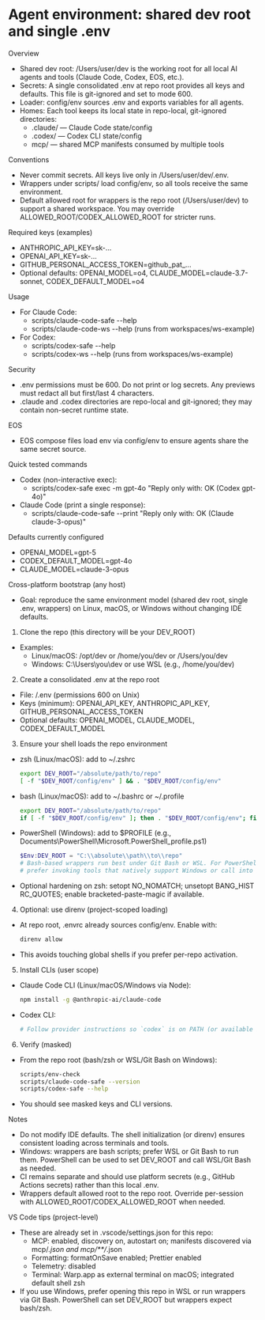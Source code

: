 # Agent environment: shared dev root and single .env

Overview
- Shared dev root: /Users/user/dev is the working root for all local AI agents and tools (Claude Code, Codex, EOS, etc.).
- Secrets: A single consolidated .env at repo root provides all keys and defaults. This file is git-ignored and set to mode 600.
- Loader: config/env sources .env and exports variables for all agents.
- Homes: Each tool keeps its local state in repo-local, git-ignored directories:
  - .claude/ — Claude Code state/config
  - .codex/ — Codex CLI state/config
  - mcp/ — shared MCP manifests consumed by multiple tools

Conventions
- Never commit secrets. All keys live only in /Users/user/dev/.env.
- Wrappers under scripts/ load config/env, so all tools receive the same environment.
- Default allowed root for wrappers is the repo root (/Users/user/dev) to support a shared workspace. You may override ALLOWED_ROOT/CODEX_ALLOWED_ROOT for stricter runs.

Required keys (examples)
- ANTHROPIC_API_KEY=sk-...
- OPENAI_API_KEY=sk-...
- GITHUB_PERSONAL_ACCESS_TOKEN=github_pat_...
- Optional defaults: OPENAI_MODEL=o4, CLAUDE_MODEL=claude-3.7-sonnet, CODEX_DEFAULT_MODEL=o4

Usage
- For Claude Code:
  - scripts/claude-code-safe --help
  - scripts/claude-code-ws --help (runs from workspaces/ws-example)
- For Codex:
  - scripts/codex-safe --help
  - scripts/codex-ws --help (runs from workspaces/ws-example)

Security
- .env permissions must be 600. Do not print or log secrets. Any previews must redact all but first/last 4 characters.
- .claude and .codex directories are repo-local and git-ignored; they may contain non-secret runtime state.

EOS
- EOS compose files load env via config/env to ensure agents share the same secret source.

Quick tested commands
- Codex (non-interactive exec):
  - scripts/codex-safe exec -m gpt-4o "Reply only with: OK (Codex gpt-4o)"
- Claude Code (print a single response):
  - scripts/claude-code-safe --print "Reply only with: OK (Claude claude-3-opus)"

Defaults currently configured
- OPENAI_MODEL=gpt-5
- CODEX_DEFAULT_MODEL=gpt-4o
- CLAUDE_MODEL=claude-3-opus

Cross-platform bootstrap (any host)
- Goal: reproduce the same environment model (shared dev root, single .env, wrappers) on Linux, macOS, or Windows without changing IDE defaults.

1) Clone the repo (this directory will be your DEV_ROOT)
- Examples:
  - Linux/macOS: /opt/dev or /home/you/dev or /Users/you/dev
  - Windows: C:\\Users\\you\\dev or use WSL (e.g., /home/you/dev)

2) Create a consolidated .env at the repo root
- File: <repo>/.env (permissions 600 on Unix)
- Keys (minimum): OPENAI_API_KEY, ANTHROPIC_API_KEY, GITHUB_PERSONAL_ACCESS_TOKEN
- Optional defaults: OPENAI_MODEL, CLAUDE_MODEL, CODEX_DEFAULT_MODEL

3) Ensure your shell loads the repo environment
- zsh (Linux/macOS): add to ~/.zshrc
  ```bash path=null start=null
  export DEV_ROOT="/absolute/path/to/repo"
  [ -f "$DEV_ROOT/config/env" ] && . "$DEV_ROOT/config/env"
  ```
- bash (Linux/macOS): add to ~/.bashrc or ~/.profile
  ```bash path=null start=null
  export DEV_ROOT="/absolute/path/to/repo"
  if [ -f "$DEV_ROOT/config/env" ]; then . "$DEV_ROOT/config/env"; fi
  ```
- PowerShell (Windows): add to $PROFILE (e.g., Documents\PowerShell\Microsoft.PowerShell_profile.ps1)
  ```powershell path=null start=null
  $Env:DEV_ROOT = "C:\\absolute\\path\\to\\repo"
  # Bash-based wrappers run best under Git Bash or WSL. For PowerShell-only workflows,
  # prefer invoking tools that natively support Windows or call into WSL/Git Bash.
  ```
- Optional hardening on zsh: setopt NO_NOMATCH; unsetopt BANG_HIST RC_QUOTES; enable bracketed-paste-magic if available.

4) Optional: use direnv (project-scoped loading)
- At repo root, .envrc already sources config/env. Enable with:
  ```bash path=null start=null
  direnv allow
  ```
- This avoids touching global shells if you prefer per-repo activation.

5) Install CLIs (user scope)
- Claude Code CLI (Linux/macOS/Windows via Node):
  ```bash path=null start=null
  npm install -g @anthropic-ai/claude-code
  ```
- Codex CLI:
  ```bash path=null start=null
  # Follow provider instructions so `codex` is on PATH (or available in WSL/Git Bash on Windows)
  ```

6) Verify (masked)
- From the repo root (bash/zsh or WSL/Git Bash on Windows):
  ```bash path=null start=null
  scripts/env-check
  scripts/claude-code-safe --version
  scripts/codex-safe --help
  ```
- You should see masked keys and CLI versions.

Notes
- Do not modify IDE defaults. The shell initialization (or direnv) ensures consistent loading across terminals and tools.
- Windows: wrappers are bash scripts; prefer WSL or Git Bash to run them. PowerShell can be used to set DEV_ROOT and call WSL/Git Bash as needed.
- CI remains separate and should use platform secrets (e.g., GitHub Actions secrets) rather than this local .env.
- Wrappers default allowed root to the repo root. Override per-session with ALLOWED_ROOT/CODEX_ALLOWED_ROOT when needed.

VS Code tips (project-level)
- These are already set in .vscode/settings.json for this repo:
  - MCP: enabled, discovery on, autostart on; manifests discovered via mcp/*.json and mcp/**/*.json
  - Formatting: formatOnSave enabled; Prettier enabled
  - Telemetry: disabled
  - Terminal: Warp.app as external terminal on macOS; integrated default shell zsh
- If you use Windows, prefer opening this repo in WSL or run wrappers via Git Bash. PowerShell can set DEV_ROOT but wrappers expect bash/zsh.

